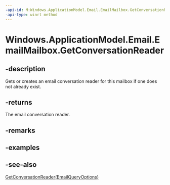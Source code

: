----api-id: M:Windows.ApplicationModel.Email.EmailMailbox.GetConversationReader
-api-type: winrt method
---<!-- Method syntaxpublic Windows.ApplicationModel.Email.EmailConversationReader GetConversationReader()--># Windows.ApplicationModel.Email.EmailMailbox.GetConversationReader## -descriptionGets or creates an email conversation reader for this mailbox if one does not already exist.## -returnsThe email conversation reader.## -remarks## -examples## -see-also[GetConversationReader(EmailQueryOptions)](emailmailbox_getconversationreader_964157301.md)